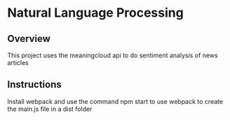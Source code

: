 # Natural Language Processing

## Overview
This project uses the meaningcloud api to do sentiment analysis of news articles

## Instructions
Install webpack and use the command npm start to use webpack to create the main.js file in a dist folder

